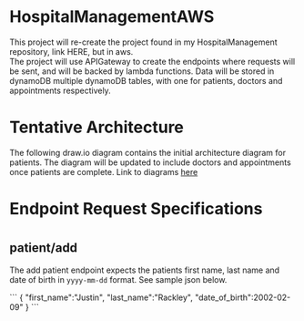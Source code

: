 # HospitalManagementAWS

This project will re-create the project found in my HospitalManagement repository, link HERE, but in aws.<br>
The project will use APIGateway to create the endpoints where requests will be sent, and will be backed by lambda functions. Data will be stored in dynamoDB multiple dynamoDB tables, with one for patients, doctors and appointments respectively.

<h1>Tentative Architecture</h1>
The following draw.io diagram contains the initial architecture diagram for patients. The diagram will be updated to include doctors and appointments once patients are complete.
Link to diagrams <a href="https://viewer.diagrams.net/?tags=%7B%7D&highlight=0000ff&edit=_blank&layers=1&nav=1&title=Hospital%20Manager%20AS.drawio.svg#R7Vtbb%2Bo4EP41PC6Knftj6eWsVrtSV3045zwhk7hgNcQoMbf99WsTGxIbShoISSWoVMVjZ%2BLM93mYGZuB%2FTjf%2FMjQYvYPjXEygFa8GdhPAwhDx%2BP%2FhWBbCFzXLgTTjMSFCBwEb%2BQ%2FLIWWlC5JjPPKQEZpwsiiKoxomuKIVWQoy%2Bi6OuydJtWnLtBUPtE6CN4ilGBj2E8Ss1khDdzS6D8xmc7Uk4Ele%2BZIDZaCfIZiui6J7OeB%2FZhRyoqr%2BeYRJ8J2yi7FfS8nevcTy3DK6tyA4V%2FJvxu6isc%2F0cfza5SBUfKHU2hZoWQpX1hOlm2VBTK6TGMslICBPVrPCMNvCxSJ3jWHnMtmbJ7IbnNScp4rnDG8KYnkJH9gOscs2%2FIhstcPhm5xj6QMUBZcHwAAnhwzKxnfU6RBEvTpXvnBLvxCmuYLZoLnzUSXLCEpftzz0OLmiFE%2B25lONIQJCGfW32iCk1eaE0ZoyvsmlDE6Lw14SMhUdDAqrItkK%2BImxVnV3JxTC%2FH8%2BWYqVt8QrXN7iBZkPEUMrxE34OidJMkjTWi2m6b9FD74jriV3xATrlL1pTTF1wEQQK%2BCn2eb%2BPmWCZ%2FfFnr2EfReFoiJ1%2BdXUYa5tQxA8w%2FMopnE7ii67%2FRgPm5a%2FvciZnXKtBoSI8sKnCcBIsvoB9YGt80cMXfpbQFUbfny4pEoXxQv%2Bk42Yh6jBSVCy%2FOKK8tP088Z4jTejW2HTMDtmEyuQSbJpPGORxyYMe8jMWIczv46iQTNJzEavy%2FTqHiCTs8XN3Btp1VHYSvHoLB1wnrYwpaw9c67ec7uBxFWCFsnKM9JVDX24dvS%2BsxIOV1mEf5kKtJnMZRNMTtPRxyrMOaEyUsmdY%2BYVMkynHAOr6rBzzE7yye87lb6HlHHqiK6R1ipKN5b3lUOVnRFblURDDRFhWEMRTvY96%2FdnAn%2B56v8vrTPLG0X6Es76HZpB9de2nhD2C%2FZI65%2FCzmPXIvW06Y07GlbarzijPBXEkgWspS%2F3q9yo6RJNA%2Bqdq1tuaUra%2B5v3Jr%2Bxu%2BXv4Gav9EzgNr%2Bxtf8jXdbfxMa9GRoIoj5sMNz53ryHvuceJuiOR3HE9PbwGffHgWtehsv1GjgHAkSocnC4BPCXeRtFA377G4OHuZ3xcHcxN34Nd1N2Gt3A0Knmbtxzylq2d0AtcROpMQZ10%2Fw6p4Uf4%2BkeB9KdZUUA7NApuJlSSWU3NPihmlxbXTbip2BWUDT0MV3TL%2BWD3WPaY3K%2FxcjFBVZgE4TmbBmZKFI3ZPQwghh3YaZjO9oiqzbZjLALJBeKfRV1xeHvt0SFNQt7akv1Z4w1NdqezCwh8APDx%2B3YSysMx94tyXs1au%2B1yLsBRyDdTkGesUxPS8yuFC7ngM6JpVZQK4kWMtFfN9z%2FC7plR3UDNZaS6%2FM6rUKwAsi3XOrhrlVbWhbi8PNym8V2juiX8usOkcUHqutXSWeaGuryQ9uHAHXzdH6Vf31tMzKbbq5red6zo03txUh%2B8fQCzgV1I14%2B0UqV8uqXAiHAShlVQ0ppnlF1wqHYflz2%2F0GeOwI3nWqTd1um4O6G1mKnz2hne1eyZc53hlFbTPrWB2zlGjFOMH3ROubJFp7Z9hVogVPn%2B68J1oXJVpO2PEBMGiW%2BRS0hY%2B4I%2Fq1RKt7RI%2FV2HoRxp46ZLPfeLhNcKIo%2F93yLHil2MTTDvXdPM%2Fq7aHTCzhV96CoIl9PSKXvMrlOw6Nbvl2NWRxbm0vbpDILhpeSqh%2BplIrkzzOrZ7950FPtpszSN78MRY2ZJU707X9nWgw%2F%2FFjXfv4f">here</a>


<h1>Endpoint Request Specifications<h1>
  <h2>patient/add</h2>
  <p>
  The add patient endpoint expects the patients first name, last name and date of birth in <code>yyyy-mm-dd</code> format. See sample json below.
  </p>
  ```
  {
    "first_name":"Justin",
    "last_name":"Rackley",
    "date_of_birth":2002-02-09"
  }
  ```
